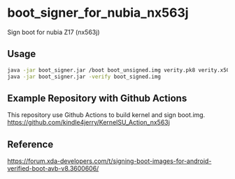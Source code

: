 # boot_signer_for_nubia_nx563j
Sign boot for nubia Z17 (nx563j)
## Usage
```bash
java -jar boot_signer.jar /boot boot_unsigned.img verity.pk8 verity.x509.pem boot_signed.img
java -jar boot_signer.jar -verify boot_signed.img
```
## Example Repository with Github Actions
This repository use Github Actions to build kernel and sign boot.img.
<https://github.com/kindle4jerry/KernelSU_Action_nx563j>
## Reference
<https://forum.xda-developers.com/t/signing-boot-images-for-android-verified-boot-avb-v8.3600606/>

